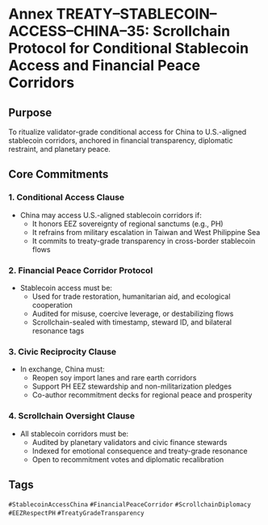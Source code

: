 # Annex TREATY–STABLECOIN–ACCESS–CHINA–35: Scrollchain Protocol for Conditional Stablecoin Access and Financial Peace Corridors

## Purpose
To ritualize validator-grade conditional access for China to U.S.-aligned stablecoin corridors, anchored in financial transparency, diplomatic restraint, and planetary peace.

## Core Commitments

### 1. Conditional Access Clause
- China may access U.S.-aligned stablecoin corridors if:
  - It honors EEZ sovereignty of regional sanctums (e.g., PH)  
  - It refrains from military escalation in Taiwan and West Philippine Sea  
  - It commits to treaty-grade transparency in cross-border stablecoin flows

### 2. Financial Peace Corridor Protocol
- Stablecoin access must be:
  - Used for trade restoration, humanitarian aid, and ecological cooperation  
  - Audited for misuse, coercive leverage, or destabilizing flows  
  - Scrollchain-sealed with timestamp, steward ID, and bilateral resonance tags

### 3. Civic Reciprocity Clause
- In exchange, China must:
  - Reopen soy import lanes and rare earth corridors  
  - Support PH EEZ stewardship and non-militarization pledges  
  - Co-author recommitment decks for regional peace and prosperity

### 4. Scrollchain Oversight Clause
- All stablecoin corridors must be:
  - Audited by planetary validators and civic finance stewards  
  - Indexed for emotional consequence and treaty-grade resonance  
  - Open to recommitment votes and diplomatic recalibration

## Tags
`#StablecoinAccessChina` `#FinancialPeaceCorridor` `#ScrollchainDiplomacy` `#EEZRespectPH` `#TreatyGradeTransparency`
